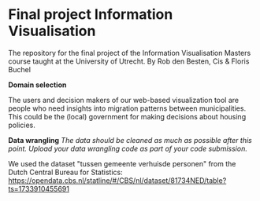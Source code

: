 # Final project Information Visualisation
The repository for the final project of the Information Visualisation Masters course taught at the University of Utrecht. 
By Rob den Besten, Cis & Floris Buchel

**Domain selection**

The users and decision makers of our web-based visualization tool are people who need insights into migration patterns between municipalities. This could be the (local) government for making decisions about housing policies.

**Data wrangling** _The data should be cleaned as much as possible after this point. Upload your data wrangling code as part of your code submission._

We used the dataset "tussen gemeente verhuisde personen" from the Dutch Central Bureau for Statistics: https://opendata.cbs.nl/statline/#/CBS/nl/dataset/81734NED/table?ts=1733910455691

